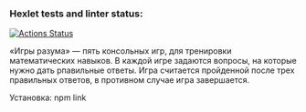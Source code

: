 ### Hexlet tests and linter status:

[![Actions Status](https://github.com/LizaGin/frontend-project-44/workflows/hexlet-check/badge.svg)](https://github.com/LizaGin/frontend-project-44/actions)

«Игры разума» — пять консольных игр, для тренировки математических навыков. В каждой игре задаются вопросы, на которые нужно дать рпавильные ответы. Игра считается пройденной после трех правильных ответов, в противном случае игра завершается.

Установка: npm link

